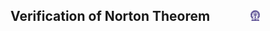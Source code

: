 ## Verification of Norton Theorem  &nbsp; &nbsp; &nbsp; &nbsp; &nbsp; &nbsp; <img src="images/iitkgp.png" width="3%" />
